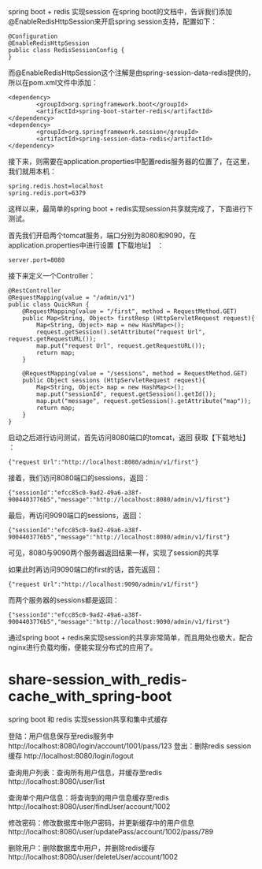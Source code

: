 spring boot + redis 实现session
在spring boot的文档中，告诉我们添加@EnableRedisHttpSession来开启spring session支持，配置如下：

    @Configuration  
    @EnableRedisHttpSession  
    public class RedisSessionConfig {  
    }  

而@EnableRedisHttpSession这个注解是由spring-session-data-redis提供的，所以在pom.xml文件中添加：

    <dependency>  
            <groupId>org.springframework.boot</groupId>  
            <artifactId>spring-boot-starter-redis</artifactId>  
    </dependency>  
    <dependency>  
            <groupId>org.springframework.session</groupId>  
            <artifactId>spring-session-data-redis</artifactId>  
    </dependency>  

 

 

接下来，则需要在application.properties中配置redis服务器的位置了，在这里，我们就用本机：

    spring.redis.host=localhost  
    spring.redis.port=6379  

这样以来，最简单的spring boot + redis实现session共享就完成了，下面进行下测试。

 

首先我们开启两个tomcat服务，端口分别为8080和9090，在application.properties中进行设置【下载地址】   ：

    server.port=8080  

 

接下来定义一个Controller： 

    @RestController  
    @RequestMapping(value = "/admin/v1")  
    public class QuickRun {  
        @RequestMapping(value = "/first", method = RequestMethod.GET)  
        public Map<String, Object> firstResp (HttpServletRequest request){  
            Map<String, Object> map = new HashMap<>();  
            request.getSession().setAttribute("request Url", request.getRequestURL());  
            map.put("request Url", request.getRequestURL());  
            return map;  
        }  
      
        @RequestMapping(value = "/sessions", method = RequestMethod.GET)  
        public Object sessions (HttpServletRequest request){  
            Map<String, Object> map = new HashMap<>();  
            map.put("sessionId", request.getSession().getId());  
            map.put("message", request.getSession().getAttribute("map"));  
            return map;  
        }  
    }  

 

启动之后进行访问测试，首先访问8080端口的tomcat，返回 获取【下载地址】   ：

    {"request Url":"http://localhost:8080/admin/v1/first"}  

 接着，我们访问8080端口的sessions，返回：

    {"sessionId":"efcc85c0-9ad2-49a6-a38f-9004403776b5","message":"http://localhost:8080/admin/v1/first"}  

最后，再访问9090端口的sessions，返回：

    {"sessionId":"efcc85c0-9ad2-49a6-a38f-9004403776b5","message":"http://localhost:8080/admin/v1/first"}  

可见，8080与9090两个服务器返回结果一样，实现了session的共享

 

如果此时再访问9090端口的first的话，首先返回：

    {"request Url":"http://localhost:9090/admin/v1/first"}  

而两个服务器的sessions都是返回：

    {"sessionId":"efcc85c0-9ad2-49a6-a38f-9004403776b5","message":"http://localhost:9090/admin/v1/first"}  

 

通过spring boot + redis来实现session的共享非常简单，而且用处也极大，配合nginx进行负载均衡，便能实现分布式的应用了。



# share-session_with_redis-cache_with_spring-boot
spring boot 和 redis 实现session共享和集中式缓存

登陆：用户信息保存至redis服务中  
http://localhost:8080/login/account/1001/pass/123
登出：删除redis session缓存
http://localhost:8080/login/logout

查询用户列表：查询所有用户信息，并缓存至redis
http://localhost:8080/user/list

查询单个用户信息：将查询到的用户信息缓存至redis
http://localhost:8080/user/findUser/account/1002

修改密码：修改数据库中账户密码，并更新缓存中的用户信息
http://localhost:8080/user/updatePass/account/1002/pass/789

删除用户：删除数据库中用户，并删除redis缓存
http://localhost:8080/user/deleteUser/account/1002
